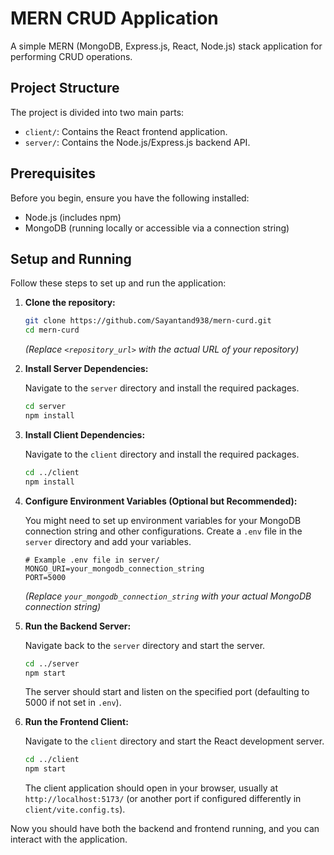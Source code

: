 # MERN CRUD Application

A simple MERN (MongoDB, Express.js, React, Node.js) stack application for performing CRUD operations.

## Project Structure

The project is divided into two main parts:

-   `client/`: Contains the React frontend application.
-   `server/`: Contains the Node.js/Express.js backend API.

## Prerequisites

Before you begin, ensure you have the following installed:

-   Node.js (includes npm)
-   MongoDB (running locally or accessible via a connection string)

## Setup and Running

Follow these steps to set up and run the application:

1.  **Clone the repository:**

    ```bash
    git clone https://github.com/Sayantand938/mern-curd.git
    cd mern-curd
    ```
    *(Replace `<repository_url>` with the actual URL of your repository)*

2.  **Install Server Dependencies:**

    Navigate to the `server` directory and install the required packages.

    ```bash
    cd server
    npm install
    ```

3.  **Install Client Dependencies:**

    Navigate to the `client` directory and install the required packages.

    ```bash
    cd ../client
    npm install
    ```

4.  **Configure Environment Variables (Optional but Recommended):**

    You might need to set up environment variables for your MongoDB connection string and other configurations. Create a `.env` file in the `server` directory and add your variables.

    ```dotenv
    # Example .env file in server/
    MONGO_URI=your_mongodb_connection_string
    PORT=5000
    ```
    *(Replace `your_mongodb_connection_string` with your actual MongoDB connection string)*

5.  **Run the Backend Server:**

    Navigate back to the `server` directory and start the server.

    ```bash
    cd ../server
    npm start
    ```
    The server should start and listen on the specified port (defaulting to 5000 if not set in `.env`).

6.  **Run the Frontend Client:**

    Navigate to the `client` directory and start the React development server.

    ```bash
    cd ../client
    npm start
    ```
    The client application should open in your browser, usually at `http://localhost:5173/` (or another port if configured differently in `client/vite.config.ts`).

Now you should have both the backend and frontend running, and you can interact with the application.
